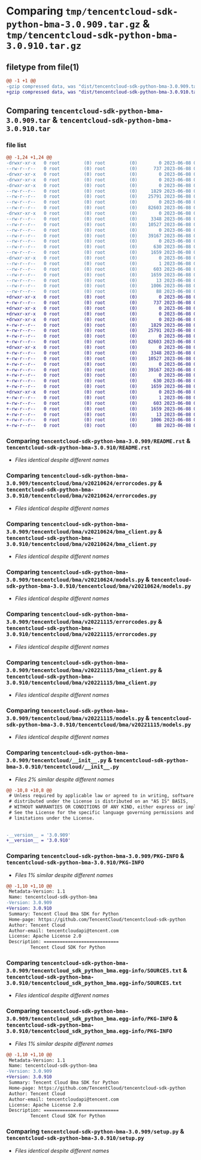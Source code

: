 # Comparing `tmp/tencentcloud-sdk-python-bma-3.0.909.tar.gz` & `tmp/tencentcloud-sdk-python-bma-3.0.910.tar.gz`

## filetype from file(1)

```diff
@@ -1 +1 @@
-gzip compressed data, was "dist/tencentcloud-sdk-python-bma-3.0.909.tar", last modified: Thu Jun  8 00:18:14 2023, max compression
+gzip compressed data, was "dist/tencentcloud-sdk-python-bma-3.0.910.tar", last modified: Thu Jun  8 09:03:25 2023, max compression
```

## Comparing `tencentcloud-sdk-python-bma-3.0.909.tar` & `tencentcloud-sdk-python-bma-3.0.910.tar`

### file list

```diff
@@ -1,24 +1,24 @@
-drwxr-xr-x   0 root         (0) root         (0)        0 2023-06-08 00:18:14.000000 tencentcloud-sdk-python-bma-3.0.909/
--rw-r--r--   0 root         (0) root         (0)      737 2023-06-08 00:18:14.000000 tencentcloud-sdk-python-bma-3.0.909/README.rst
-drwxr-xr-x   0 root         (0) root         (0)        0 2023-06-08 00:18:14.000000 tencentcloud-sdk-python-bma-3.0.909/tencentcloud/
-drwxr-xr-x   0 root         (0) root         (0)        0 2023-06-08 00:18:14.000000 tencentcloud-sdk-python-bma-3.0.909/tencentcloud/bma/
-drwxr-xr-x   0 root         (0) root         (0)        0 2023-06-08 00:18:14.000000 tencentcloud-sdk-python-bma-3.0.909/tencentcloud/bma/v20210624/
--rw-r--r--   0 root         (0) root         (0)     1829 2023-06-08 00:18:14.000000 tencentcloud-sdk-python-bma-3.0.909/tencentcloud/bma/v20210624/errorcodes.py
--rw-r--r--   0 root         (0) root         (0)    25791 2023-06-08 00:18:14.000000 tencentcloud-sdk-python-bma-3.0.909/tencentcloud/bma/v20210624/bma_client.py
--rw-r--r--   0 root         (0) root         (0)        0 2023-06-08 00:18:14.000000 tencentcloud-sdk-python-bma-3.0.909/tencentcloud/bma/v20210624/__init__.py
--rw-r--r--   0 root         (0) root         (0)    82603 2023-06-08 00:18:14.000000 tencentcloud-sdk-python-bma-3.0.909/tencentcloud/bma/v20210624/models.py
-drwxr-xr-x   0 root         (0) root         (0)        0 2023-06-08 00:18:14.000000 tencentcloud-sdk-python-bma-3.0.909/tencentcloud/bma/v20221115/
--rw-r--r--   0 root         (0) root         (0)     3348 2023-06-08 00:18:14.000000 tencentcloud-sdk-python-bma-3.0.909/tencentcloud/bma/v20221115/errorcodes.py
--rw-r--r--   0 root         (0) root         (0)    10527 2023-06-08 00:18:14.000000 tencentcloud-sdk-python-bma-3.0.909/tencentcloud/bma/v20221115/bma_client.py
--rw-r--r--   0 root         (0) root         (0)        0 2023-06-08 00:18:14.000000 tencentcloud-sdk-python-bma-3.0.909/tencentcloud/bma/v20221115/__init__.py
--rw-r--r--   0 root         (0) root         (0)    39167 2023-06-08 00:18:14.000000 tencentcloud-sdk-python-bma-3.0.909/tencentcloud/bma/v20221115/models.py
--rw-r--r--   0 root         (0) root         (0)        0 2023-06-08 00:18:14.000000 tencentcloud-sdk-python-bma-3.0.909/tencentcloud/bma/__init__.py
--rw-r--r--   0 root         (0) root         (0)      630 2023-06-08 00:18:14.000000 tencentcloud-sdk-python-bma-3.0.909/tencentcloud/__init__.py
--rw-r--r--   0 root         (0) root         (0)     1659 2023-06-08 00:18:14.000000 tencentcloud-sdk-python-bma-3.0.909/PKG-INFO
-drwxr-xr-x   0 root         (0) root         (0)        0 2023-06-08 00:18:14.000000 tencentcloud-sdk-python-bma-3.0.909/tencentcloud_sdk_python_bma.egg-info/
--rw-r--r--   0 root         (0) root         (0)        1 2023-06-08 00:18:14.000000 tencentcloud-sdk-python-bma-3.0.909/tencentcloud_sdk_python_bma.egg-info/dependency_links.txt
--rw-r--r--   0 root         (0) root         (0)      603 2023-06-08 00:18:14.000000 tencentcloud-sdk-python-bma-3.0.909/tencentcloud_sdk_python_bma.egg-info/SOURCES.txt
--rw-r--r--   0 root         (0) root         (0)     1659 2023-06-08 00:18:14.000000 tencentcloud-sdk-python-bma-3.0.909/tencentcloud_sdk_python_bma.egg-info/PKG-INFO
--rw-r--r--   0 root         (0) root         (0)       13 2023-06-08 00:18:14.000000 tencentcloud-sdk-python-bma-3.0.909/tencentcloud_sdk_python_bma.egg-info/top_level.txt
--rw-r--r--   0 root         (0) root         (0)     1006 2023-06-08 00:18:14.000000 tencentcloud-sdk-python-bma-3.0.909/setup.py
--rw-r--r--   0 root         (0) root         (0)       88 2023-06-08 00:18:14.000000 tencentcloud-sdk-python-bma-3.0.909/setup.cfg
+drwxr-xr-x   0 root         (0) root         (0)        0 2023-06-08 09:03:25.000000 tencentcloud-sdk-python-bma-3.0.910/
+-rw-r--r--   0 root         (0) root         (0)      737 2023-06-08 09:03:25.000000 tencentcloud-sdk-python-bma-3.0.910/README.rst
+drwxr-xr-x   0 root         (0) root         (0)        0 2023-06-08 09:03:25.000000 tencentcloud-sdk-python-bma-3.0.910/tencentcloud/
+drwxr-xr-x   0 root         (0) root         (0)        0 2023-06-08 09:03:25.000000 tencentcloud-sdk-python-bma-3.0.910/tencentcloud/bma/
+drwxr-xr-x   0 root         (0) root         (0)        0 2023-06-08 09:03:25.000000 tencentcloud-sdk-python-bma-3.0.910/tencentcloud/bma/v20210624/
+-rw-r--r--   0 root         (0) root         (0)     1829 2023-06-08 09:03:25.000000 tencentcloud-sdk-python-bma-3.0.910/tencentcloud/bma/v20210624/errorcodes.py
+-rw-r--r--   0 root         (0) root         (0)    25791 2023-06-08 09:03:25.000000 tencentcloud-sdk-python-bma-3.0.910/tencentcloud/bma/v20210624/bma_client.py
+-rw-r--r--   0 root         (0) root         (0)        0 2023-06-08 09:03:25.000000 tencentcloud-sdk-python-bma-3.0.910/tencentcloud/bma/v20210624/__init__.py
+-rw-r--r--   0 root         (0) root         (0)    82603 2023-06-08 09:03:25.000000 tencentcloud-sdk-python-bma-3.0.910/tencentcloud/bma/v20210624/models.py
+drwxr-xr-x   0 root         (0) root         (0)        0 2023-06-08 09:03:25.000000 tencentcloud-sdk-python-bma-3.0.910/tencentcloud/bma/v20221115/
+-rw-r--r--   0 root         (0) root         (0)     3348 2023-06-08 09:03:25.000000 tencentcloud-sdk-python-bma-3.0.910/tencentcloud/bma/v20221115/errorcodes.py
+-rw-r--r--   0 root         (0) root         (0)    10527 2023-06-08 09:03:25.000000 tencentcloud-sdk-python-bma-3.0.910/tencentcloud/bma/v20221115/bma_client.py
+-rw-r--r--   0 root         (0) root         (0)        0 2023-06-08 09:03:25.000000 tencentcloud-sdk-python-bma-3.0.910/tencentcloud/bma/v20221115/__init__.py
+-rw-r--r--   0 root         (0) root         (0)    39167 2023-06-08 09:03:25.000000 tencentcloud-sdk-python-bma-3.0.910/tencentcloud/bma/v20221115/models.py
+-rw-r--r--   0 root         (0) root         (0)        0 2023-06-08 09:03:25.000000 tencentcloud-sdk-python-bma-3.0.910/tencentcloud/bma/__init__.py
+-rw-r--r--   0 root         (0) root         (0)      630 2023-06-08 09:03:25.000000 tencentcloud-sdk-python-bma-3.0.910/tencentcloud/__init__.py
+-rw-r--r--   0 root         (0) root         (0)     1659 2023-06-08 09:03:25.000000 tencentcloud-sdk-python-bma-3.0.910/PKG-INFO
+drwxr-xr-x   0 root         (0) root         (0)        0 2023-06-08 09:03:25.000000 tencentcloud-sdk-python-bma-3.0.910/tencentcloud_sdk_python_bma.egg-info/
+-rw-r--r--   0 root         (0) root         (0)        1 2023-06-08 09:03:25.000000 tencentcloud-sdk-python-bma-3.0.910/tencentcloud_sdk_python_bma.egg-info/dependency_links.txt
+-rw-r--r--   0 root         (0) root         (0)      603 2023-06-08 09:03:25.000000 tencentcloud-sdk-python-bma-3.0.910/tencentcloud_sdk_python_bma.egg-info/SOURCES.txt
+-rw-r--r--   0 root         (0) root         (0)     1659 2023-06-08 09:03:25.000000 tencentcloud-sdk-python-bma-3.0.910/tencentcloud_sdk_python_bma.egg-info/PKG-INFO
+-rw-r--r--   0 root         (0) root         (0)       13 2023-06-08 09:03:25.000000 tencentcloud-sdk-python-bma-3.0.910/tencentcloud_sdk_python_bma.egg-info/top_level.txt
+-rw-r--r--   0 root         (0) root         (0)     1006 2023-06-08 09:03:25.000000 tencentcloud-sdk-python-bma-3.0.910/setup.py
+-rw-r--r--   0 root         (0) root         (0)       88 2023-06-08 09:03:25.000000 tencentcloud-sdk-python-bma-3.0.910/setup.cfg
```

### Comparing `tencentcloud-sdk-python-bma-3.0.909/README.rst` & `tencentcloud-sdk-python-bma-3.0.910/README.rst`

 * *Files identical despite different names*

### Comparing `tencentcloud-sdk-python-bma-3.0.909/tencentcloud/bma/v20210624/errorcodes.py` & `tencentcloud-sdk-python-bma-3.0.910/tencentcloud/bma/v20210624/errorcodes.py`

 * *Files identical despite different names*

### Comparing `tencentcloud-sdk-python-bma-3.0.909/tencentcloud/bma/v20210624/bma_client.py` & `tencentcloud-sdk-python-bma-3.0.910/tencentcloud/bma/v20210624/bma_client.py`

 * *Files identical despite different names*

### Comparing `tencentcloud-sdk-python-bma-3.0.909/tencentcloud/bma/v20210624/models.py` & `tencentcloud-sdk-python-bma-3.0.910/tencentcloud/bma/v20210624/models.py`

 * *Files identical despite different names*

### Comparing `tencentcloud-sdk-python-bma-3.0.909/tencentcloud/bma/v20221115/errorcodes.py` & `tencentcloud-sdk-python-bma-3.0.910/tencentcloud/bma/v20221115/errorcodes.py`

 * *Files identical despite different names*

### Comparing `tencentcloud-sdk-python-bma-3.0.909/tencentcloud/bma/v20221115/bma_client.py` & `tencentcloud-sdk-python-bma-3.0.910/tencentcloud/bma/v20221115/bma_client.py`

 * *Files identical despite different names*

### Comparing `tencentcloud-sdk-python-bma-3.0.909/tencentcloud/bma/v20221115/models.py` & `tencentcloud-sdk-python-bma-3.0.910/tencentcloud/bma/v20221115/models.py`

 * *Files identical despite different names*

### Comparing `tencentcloud-sdk-python-bma-3.0.909/tencentcloud/__init__.py` & `tencentcloud-sdk-python-bma-3.0.910/tencentcloud/__init__.py`

 * *Files 2% similar despite different names*

```diff
@@ -10,8 +10,8 @@
 # Unless required by applicable law or agreed to in writing, software
 # distributed under the License is distributed on an "AS IS" BASIS,
 # WITHOUT WARRANTIES OR CONDITIONS OF ANY KIND, either express or implied.
 # See the License for the specific language governing permissions and
 # limitations under the License.
 
 
-__version__ = '3.0.909'
+__version__ = '3.0.910'
```

### Comparing `tencentcloud-sdk-python-bma-3.0.909/PKG-INFO` & `tencentcloud-sdk-python-bma-3.0.910/PKG-INFO`

 * *Files 1% similar despite different names*

```diff
@@ -1,10 +1,10 @@
 Metadata-Version: 1.1
 Name: tencentcloud-sdk-python-bma
-Version: 3.0.909
+Version: 3.0.910
 Summary: Tencent Cloud Bma SDK for Python
 Home-page: https://github.com/TencentCloud/tencentcloud-sdk-python
 Author: Tencent Cloud
 Author-email: tencentcloudapi@tencent.com
 License: Apache License 2.0
 Description: ============================
         Tencent Cloud SDK for Python
```

### Comparing `tencentcloud-sdk-python-bma-3.0.909/tencentcloud_sdk_python_bma.egg-info/SOURCES.txt` & `tencentcloud-sdk-python-bma-3.0.910/tencentcloud_sdk_python_bma.egg-info/SOURCES.txt`

 * *Files identical despite different names*

### Comparing `tencentcloud-sdk-python-bma-3.0.909/tencentcloud_sdk_python_bma.egg-info/PKG-INFO` & `tencentcloud-sdk-python-bma-3.0.910/tencentcloud_sdk_python_bma.egg-info/PKG-INFO`

 * *Files 1% similar despite different names*

```diff
@@ -1,10 +1,10 @@
 Metadata-Version: 1.1
 Name: tencentcloud-sdk-python-bma
-Version: 3.0.909
+Version: 3.0.910
 Summary: Tencent Cloud Bma SDK for Python
 Home-page: https://github.com/TencentCloud/tencentcloud-sdk-python
 Author: Tencent Cloud
 Author-email: tencentcloudapi@tencent.com
 License: Apache License 2.0
 Description: ============================
         Tencent Cloud SDK for Python
```

### Comparing `tencentcloud-sdk-python-bma-3.0.909/setup.py` & `tencentcloud-sdk-python-bma-3.0.910/setup.py`

 * *Files identical despite different names*

